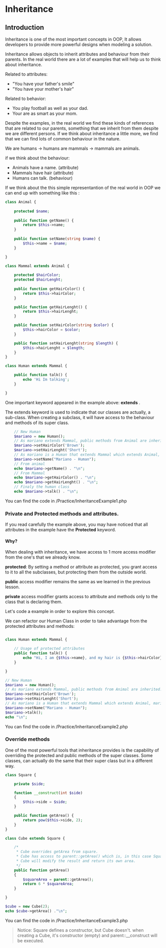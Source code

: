 # Inheritance

## Introduction

Inheritance is one of the most important concepts in OOP, It allows developers to provide more powerful designs when 
modeling a solution.

Inheritance allows objects to inherit attributes and behaviour from their parents. In the real world there are a lot of 
examples that will help us to think about inheritance. 

Related to attributes:
- "You have your father's smile"
- "You have your mother's hair"

Related to behavior:
- You play football as well as your dad.
- Your are as smart as your mom.

Despite the examples, in the real world we find these kinds of references that are related to our parents, something that
we inherit from them despite we are different persons.
If we think about inheritance a little more, we find that we can find lots of common behaviour in the nature.

We are humans -> humans are mammals -> mammals are animals.

if we think about the behaviour:

- Animals have a name. (attribute)
- Mammals have hair (attribute)
- Humans can talk. (behaviour)

If we think about the this simple representantion of the real world in OOP we can end up with something
like this :

```php
class Animal {
    
    protected $name;
    
    public function getName() {
        return $this->name;
    }
    
    public function setName(string $name) {
        $this->name = $name;
    }

}

class Mammal extends Animal {
    
    protected $hairColor;
    protected $hairLenght;
    
    public function getHairColor() {
        return $this->hairColor;
    }

    public function getHairLenght() {
        return $this->hairLenght;
    }

    public function setHairColor(string $color) {
        $this->hairColor = $color;
    }

    public function setHairLenght(string $length) {
        $this->hairLenght = $length;
    }
}

class Human extends Mammal {

    public function talk() {
        echo 'Hi Im talking';
    }

}
```
One important keyword appeared in the example above: **extends** . 

The extends keyword is used to indicate that our classes are actually, a sub-class. When creating a subclass, it will
have access to the behaviour and methods of its super class.

```php
    // New Human
    $mariano = new Human();
    // As mariano extends Mammal, public methods from Animal are inherited.
    $mariano->setHairColor('Brown');
    $mariano->setHairLenght('Short');
    // As mariano is a Human that extends Mammal which extends Animal, mariano has access to Animal mehtods and attributes.
    $mariano->setName("Mariano - Human");
    // From animal
    echo $mariano->getName() . "\n";
    // From Mammal
    echo $mariano->getHairColor() . "\n";
    echo $mariano->getHairLenght() . "\n";
    // Finaly the human class
    echo $mariano->talk() . "\n";
```
You can find the code in /Practice/InheritanceExample1.php

### Private and Protected methods and attributes.

If you read carefully the example above, you may have noticed that all attributes in the example have the **Protected** 
keyword.

#### Why?

When dealing with inheritance, we have access to 1 more access modifier from the one's that we already know. 
 
**protected**: By setting a method or attribute as protected, you grant access to it to all the subclasses, but 
protecting them from the outside world. 

**public** access modifier remains the same as we learned in the previous lesson.

**private** access modifier grants access to attribute and methods only to the class that is declaring them. 
 
Let's code a example in order to explore this concept.

We can refactor our Human Class in order to take advantage from the protected attributes and methods:

```php

class Human extends Mammal {

    // Usage of protected attributes
    public function talk() {
        echo "Hi, I am {$this->name}, and my hair is {$this->hairColor} and {$this->hairLenght} and I am talking";
    }

}

// New Human
$mariano = new Human();
// As mariano extends Mammal, public methods from Animal are inherited.
$mariano->setHairColor('Brown');
$mariano->setHairLenght('Short');
// As mariano is a Human that extends Mammal which extends Animal, mariano has access to Animal mehtods and attributes.
$mariano->setName("Mariano - Human");
$mariano->talk();
echo "\n";
```
 You can find the code in /Practice/InheritanceExample2.php

### Override methods
One of the most powerful tools that inheritance provides is the capability of overriding the protected and public methods
of the super classes. Some classes, can actually do the same that their super class but in a different way.

```php
class Square {

    private $side;

    function __construct(int $side)
    {
        $this->side = $side;
    }

    public function getArea() {
        return pow($this->side, 2);
    }
}

class Cube extends Square {

    /*
     * Cube overrides getArea from square.
     * Cube has access to parent::getArea() which is, in this case Square::getArea()
     * Cube will modify the result and return its own area.
     */
    public function getArea()
    {
        $squareArea = parent::getArea();
        return 6 * $squareArea;
    }

}

$cube = new Cube(2);
echo $cube->getArea() ."\n";

```

 You can find the code in /Practice/InheritanceExample3.php

>Notice: Square defines a constructor, but Cube doesn't. 
>when creating a Cube, it's constructor (empty) and parent::__construct will be executed. 
